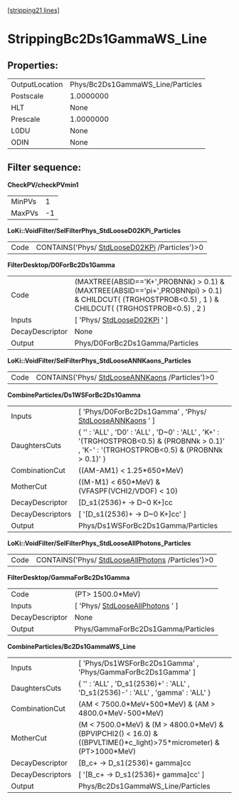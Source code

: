 [[stripping21 lines]](./stripping21-radiative)

# StrippingBc2Ds1GammaWS_Line

## Properties:

|                |                                   |
|----------------|-----------------------------------|
| OutputLocation | Phys/Bc2Ds1GammaWS_Line/Particles |
| Postscale      | 1.0000000                         |
| HLT            | None                              |
| Prescale       | 1.0000000                         |
| L0DU           | None                              |
| ODIN           | None                              |

## Filter sequence:

**CheckPV/checkPVmin1**

|        |     |
|--------|-----|
| MinPVs | 1   |
| MaxPVs | -1  |

**LoKi::VoidFilter/SelFilterPhys_StdLooseD02KPi_Particles**

|      |                                                                                |
|------|--------------------------------------------------------------------------------|
| Code | CONTAINS('Phys/ [StdLooseD02KPi](./stripping21-stdloosed02kpi) /Particles')\>0 |

**FilterDesktop/D0ForBc2Ds1Gamma**

|                 |                                                                                                                                                           |
|-----------------|-----------------------------------------------------------------------------------------------------------------------------------------------------------|
| Code            | (MAXTREE(ABSID=='K+',PROBNNk) \> 0.1) & (MAXTREE(ABSID=='pi+',PROBNNpi) \> 0.1) & CHILDCUT( (TRGHOSTPROB\<0.5) , 1 ) & CHILDCUT( (TRGHOSTPROB\<0.5) , 2 ) |
| Inputs          | [ 'Phys/ [StdLooseD02KPi](./stripping21-stdloosed02kpi) ' ]                                                                                             |
| DecayDescriptor | None                                                                                                                                                      |
| Output          | Phys/D0ForBc2Ds1Gamma/Particles                                                                                                                           |

**LoKi::VoidFilter/SelFilterPhys_StdLooseANNKaons_Particles**

|      |                                                                                    |
|------|------------------------------------------------------------------------------------|
| Code | CONTAINS('Phys/ [StdLooseANNKaons](./stripping21-stdlooseannkaons) /Particles')\>0 |

**CombineParticles/Ds1WSForBc2Ds1Gamma**

|                  |                                                                                                                                                  |
|------------------|--------------------------------------------------------------------------------------------------------------------------------------------------|
| Inputs           | [ 'Phys/D0ForBc2Ds1Gamma' , 'Phys/ [StdLooseANNKaons](./stripping21-stdlooseannkaons) ' ]                                                      |
| DaughtersCuts    | { '' : 'ALL' , 'D0' : 'ALL' , 'D\~0' : 'ALL' , 'K+' : '(TRGHOSTPROB\<0.5) & (PROBNNk \> 0.1)' , 'K-' : '(TRGHOSTPROB\<0.5) & (PROBNNk \> 0.1)' } |
| CombinationCut   | ((AM-AM1) \< 1.25\*650\*MeV)                                                                                                                     |
| MotherCut        | ((M-M1) \< 650\*MeV) & (VFASPF(VCHI2/VDOF) \< 10)                                                                                                |
| DecayDescriptor  | [D_s1(2536)+ -\> D\~0 K+]cc                                                                                                                    |
| DecayDescriptors | [ '[D_s1(2536)+ -\> D\~0 K+]cc' ]                                                                                                            |
| Output           | Phys/Ds1WSForBc2Ds1Gamma/Particles                                                                                                               |

**LoKi::VoidFilter/SelFilterPhys_StdLooseAllPhotons_Particles**

|      |                                                                                        |
|------|----------------------------------------------------------------------------------------|
| Code | CONTAINS('Phys/ [StdLooseAllPhotons](./stripping21-stdlooseallphotons) /Particles')\>0 |

**FilterDesktop/GammaForBc2Ds1Gamma**

|                 |                                                                       |
|-----------------|-----------------------------------------------------------------------|
| Code            | (PT\> 1500.0\*MeV)                                                    |
| Inputs          | [ 'Phys/ [StdLooseAllPhotons](./stripping21-stdlooseallphotons) ' ] |
| DecayDescriptor | None                                                                  |
| Output          | Phys/GammaForBc2Ds1Gamma/Particles                                    |

**CombineParticles/Bc2Ds1GammaWS_Line**

|                  |                                                                                                                             |
|------------------|-----------------------------------------------------------------------------------------------------------------------------|
| Inputs           | [ 'Phys/Ds1WSForBc2Ds1Gamma' , 'Phys/GammaForBc2Ds1Gamma' ]                                                               |
| DaughtersCuts    | { '' : 'ALL' , 'D_s1(2536)+' : 'ALL' , 'D_s1(2536)-' : 'ALL' , 'gamma' : 'ALL' }                                            |
| CombinationCut   | (AM \< 7500.0\*MeV+500\*MeV) & (AM \> 4800.0\*MeV-500\*MeV)                                                                 |
| MotherCut        | (M \< 7500.0\*MeV) & (M \> 4800.0\*MeV) & (BPVIPCHI2() \< 16.0) & ((BPVLTIME()\*c_light)\>75\*micrometer) & (PT\>1000\*MeV) |
| DecayDescriptor  | [B_c+ -\> D_s1(2536)+ gamma]cc                                                                                            |
| DecayDescriptors | [ '[B_c+ -\> D_s1(2536)+ gamma]cc' ]                                                                                    |
| Output           | Phys/Bc2Ds1GammaWS_Line/Particles                                                                                           |
